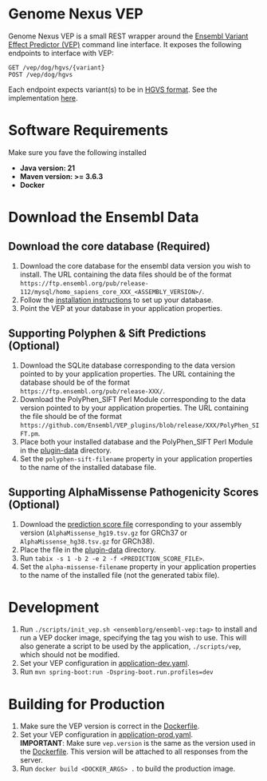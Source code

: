# Genome Nexus VEP

Genome Nexus VEP is a small REST wrapper around the [Ensembl Variant Effect Predictor (VEP)]((https://useast.ensembl.org/info/docs/tools/vep/index.html)) command line interface. It exposes the following endpoints to interface with VEP:

```
GET /vep/dog/hgvs/{variant}
POST /vep/dog/hgvs
```

Each endpoint expects variant(s) to be in [HGVS format](https://hgvs-nomenclature.org/stable/background/simple/). See the implementation [here](/src/main/java/org/genomenexus/vep_wrapper/HGVSController.java).

# Software Requirements

Make sure you fave the following installed

- **Java version: 21**
- **Maven version: >= 3.6.3**
- **Docker**

# Download the Ensembl Data

## Download the core database (Required)

1. Download the core database for the ensembl data version you wish to install. The URL containing the data files should be of the format `https://ftp.ensembl.org/pub/release-112/mysql/homo_sapiens_core_XXX_<ASSEMBLY_VERSION>/`.
2. Follow the [installation instructions](https://useast.ensembl.org/info/docs/webcode/mirror/install/ensembl-data.html#:~:text=To%20install%20the%20Ensembl%20Data,separate%20directories%20for%20each%20database.) to set up your database.
3. Point the VEP at your database in your application properties.

## Supporting Polyphen & Sift Predictions (Optional)

1. Download the SQLite database corresponding to the data version pointed to by your application properties. The URL containing the database should be of the format `https://ftp.ensembl.org/pub/release-XXX/`. 
2. Download the PolyPhen_SIFT Perl Module corresponding to the data version pointed to by your application properties. The URL containing the file should be of the format `https://github.com/Ensembl/VEP_plugins/blob/release/XXX/PolyPhen_SIFT.pm`.
3. Place both your installed database and the PolyPhen_SIFT Perl Module in the [plugin-data](/plugin-data) directory.
4. Set the `polyphen-sift-filename` property in your application properties to the name of the installed database file.

## Supporting AlphaMissense Pathogenicity Scores (Optional)

1. Download the [prediction score file](https://console.cloud.google.com/storage/browser/dm_alphamissense) corresponding to your assembly version (`AlphaMissense_hg19.tsv.gz` for GRCh37 or `AlphaMissense_hg38.tsv.gz` for GRCh38).
2. Place the file in the [plugin-data](/plugin-data) directory.
3. Run `tabix -s 1 -b 2 -e 2 -f <PREDICTION_SCORE_FILE>`.
4. Set the `alpha-missense-filename` property in your application properties to the name of the installed file (not the generated tabix file).

# Development

1. Run `./scripts/init_vep.sh <ensemblorg/ensembl-vep:tag>` to install and run a VEP docker image, specifying the tag you wish to use. This will also generate a script to be used by the application, `./scripts/vep`, which should not be modified.
2. Set your VEP configuration in [application-dev.yaml](/src/main/resources/application-dev.yaml).
3. Run `mvn spring-boot:run -Dspring-boot.run.profiles=dev`

# Building for Production

1. Make sure the VEP version is correct in the [Dockerfile](/Dockerfile).
2. Set your VEP configuration in [application-prod.yaml](/src/main/resources/application-dev.yaml).\
**IMPORTANT**: Make sure `vep.version` is the same as the version used in the [Dockerfile](/Dockerfile). This version will be attached to all responses from the server.
3. Run `docker build <DOCKER_ARGS> .` to build the production image.